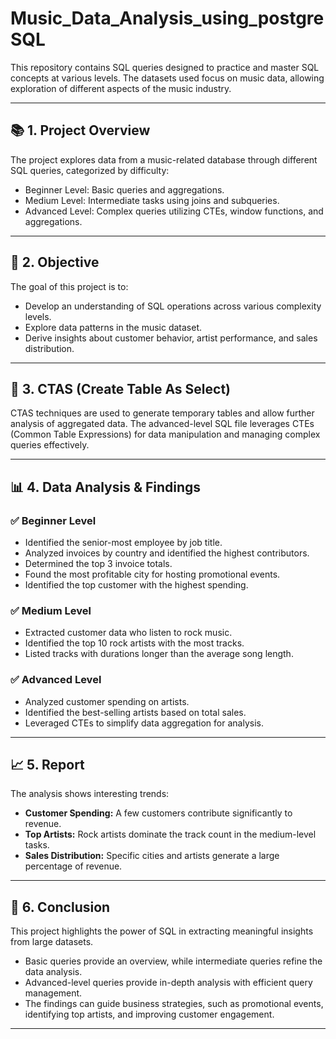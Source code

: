 # Music_Data_Analysis_using_postgreSQL


This repository contains SQL queries designed to practice and master SQL concepts at various levels. The datasets used focus on music data, allowing exploration of different aspects of the music industry.

---

## 📚 1. Project Overview

The project explores data from a music-related database through different SQL queries, categorized by difficulty:
- Beginner Level: Basic queries and aggregations.
- Medium Level: Intermediate tasks using joins and subqueries.
- Advanced Level: Complex queries utilizing CTEs, window functions, and aggregations.

---

## 🎯 2. Objective

The goal of this project is to:
- Develop an understanding of SQL operations across various complexity levels.
- Explore data patterns in the music dataset.
- Derive insights about customer behavior, artist performance, and sales distribution.

---

## 📝 3. CTAS (Create Table As Select)

CTAS techniques are used to generate temporary tables and allow further analysis of aggregated data. The advanced-level SQL file leverages CTEs (Common Table Expressions) for data manipulation and managing complex queries effectively.

---

## 📊 4. Data Analysis & Findings

### ✅ Beginner Level
- Identified the senior-most employee by job title.
- Analyzed invoices by country and identified the highest contributors.
- Determined the top 3 invoice totals.
- Found the most profitable city for hosting promotional events.
- Identified the top customer with the highest spending.

### ✅ Medium Level
- Extracted customer data who listen to rock music.
- Identified the top 10 rock artists with the most tracks.
- Listed tracks with durations longer than the average song length.

### ✅ Advanced Level
- Analyzed customer spending on artists.
- Identified the best-selling artists based on total sales.
- Leveraged CTEs to simplify data aggregation for analysis.

---

## 📈 5. Report

The analysis shows interesting trends:
- **Customer Spending:** A few customers contribute significantly to revenue.
- **Top Artists:** Rock artists dominate the track count in the medium-level tasks.
- **Sales Distribution:** Specific cities and artists generate a large percentage of revenue.

---

## 🔎 6. Conclusion

This project highlights the power of SQL in extracting meaningful insights from large datasets. 
- Basic queries provide an overview, while intermediate queries refine the data analysis.
- Advanced-level queries provide in-depth analysis with efficient query management.
- The findings can guide business strategies, such as promotional events, identifying top artists, and improving customer engagement.

---

